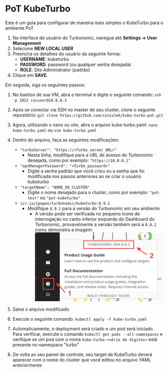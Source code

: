 # PoT KubeTurbo

Este é um guia para configurar de maneira mais simples o KubeTurbo para o ambiente PoT

1. Na interface de usuário do Turbonomic, navegue até **Settings -> User Management**
2. Selecione **NEW LOCAL USER**
3. Preencha os detalhes do usuário da seguinte forma:
   - **USERNAME**: kubeturbo
   - **PASSWORD**: password (ou qualquer senha desejada)
   - **ROLE**: Site Administrator (padrão)
4. Clique em **SAVE**.

Em seguida, siga os seguintes passos:

1. No bastion de sua VM, abra o terminal e digite o seguinte comando: `ssh -p 2022 cocuser@10.0.0.3`

2. Após se conectar via SSH no master de seu cluster, clone o seguinte repositório: `git clone https://github.com/ssnivlek/kube-turbo-pot.git`

3. Agora, utilizando o nano ou vim, abra o arquivo kube-turbo.yaml: `nano kube-turbo.yaml` ou `vim kube-turbo.yaml`

4. Dentro do arquivo, faça as seguintes modificações:

   - `"turboServer": "https://<Turbo_server_URL>"`
     - Nesta linha, modifique para a URL de acesso do Turbonomic desejada, como por exemplo: `"https://10.0.0.1"`
   - `"opsManagerPassword": "<Turbo_password>"`
     - Digite a senha padrão que você criou ou a senha que foi modificada nos passos anteriores ao se criar o usuário kubeturbo
   - `"targetName": "NOME_DO_CLUSTER"`
     - Digite o nome desejado para o cluster, como por exemplo: `"pot-test"` ou `"pot-kubeturbo"`
   - `icr.io/cpopen/turbonomic/kubeturbo:8.9.1`
     - Modifique `8.9.1` para a versão do Turbonomic em seu ambiente
       - A versão pode ser verificada no pequeno ícone de interrogação no canto inferior esquerdo do Dashboard do Turbonomic, provavelmente a versão também será a `8.8.2` como demonstra a imagem:
         ![Turbonomic Version](./version.png)

5. Salve o arquivo modificado

6. Execute o seguinte comando: `kubectl apply -f kube-turbo.yaml`

7. Automaticamente, o deployment será criado e um pod será iniciado. Para verificar, execute o comando `kubectl get pods --all-namespaces` e verifique se um pod com o nome `kube-turbo-<série de dígitos>` está presente no namespace "turbo"

8. De volta ao seu painel de controle, seu target de KubeTurbo deverá aparecer com o nome do cluster que você editou no arquivo YAML anteriormente
